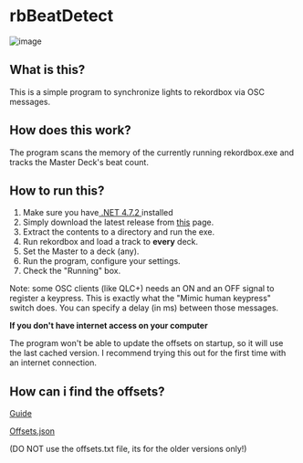 # rbBeatDetect

![image](https://github.com/palmarci/rbBeatDetect/assets/20556689/9a423138-2347-4d83-8c1d-770344c1b812)

## What is this?
This is a simple program to synchronize lights to rekordbox via OSC messages.

## How does this work?
The program scans the memory of the currently running rekordbox.exe and tracks the Master Deck's beat count.

## How to run this?

1. Make sure you have[ .NET 4.7.2 ](https://dotnet.microsoft.com/en-us/download/dotnet-framework/net472 " .NET 4.7.2 ")installed
2. Simply download the latest release from [this](https://github.com/palmarci/rbBeatDetect/releases "this") page. 
3. Extract the contents to a directory and run the exe.
4. Run rekordbox and load a track to **every** deck.
5. Set the Master to a deck (any).
6. Run the program, configure your settings.
7. Check the "Running" box.


Note: some OSC clients (like QLC+) needs an ON and an OFF signal to register a keypress. This is exactly what the "Mimic human keypress" switch does. You can specify a delay (in ms) between those messages.


**If you don't have internet access on your computer** 

The program won't be able to update the offsets on startup, so it will use the last cached version. I recommend trying this out for the first time with an internet connection. 

## How can i find the offsets?
[Guide](https://github.com/palmarci/rbBeatDetect/blob/main/RekordboxMemoryScanning.pdf)

[Offsets.json](https://raw.githubusercontent.com/palmarci/rbBeatDetect/main/offsets.json)

(DO NOT use the offsets.txt file, its for the older versions only!)

